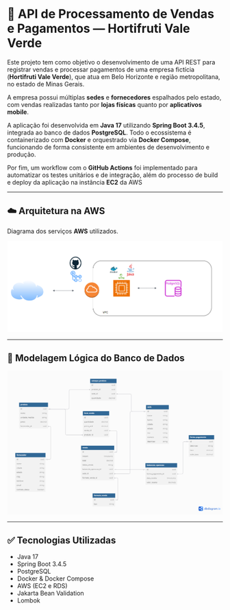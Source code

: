 # 🍉 API de Processamento de Vendas e Pagamentos — Hortifruti Vale Verde

Este projeto tem como objetivo o desenvolvimento de uma API REST para registrar vendas e processar pagamentos de uma empresa fictícia  (**Hortifruti Vale Verde**), que atua em Belo Horizonte e região metropolitana, no estado de Minas Gerais.

A empresa possui múltiplas **sedes** e **fornecedores** espalhados pelo estado, com vendas realizadas tanto por **lojas físicas** quanto por **aplicativos mobile**.

A aplicação foi desenvolvida em **Java 17** utilizando **Spring Boot 3.4.5**, integrada ao banco de dados **PostgreSQL**. Todo o ecossistema é containerizado com **Docker** e orquestrado via **Docker Compose**, 
funcionando de forma consistente em ambientes de desenvolvimento e produção.

Por fim, um workflow com o **GitHub Actions** foi implementado para automatizar os testes unitários e de integração, além do processo de build e deploy da aplicação na instância **EC2** da AWS

---

## ☁️ Arquitetura na AWS

Diagrama dos serviços **AWS** utilizados.

<p align="center">
  <img src="images/diagram-aws.png" alt="Diagrama da Arquitetura na AWS" width="700">
</p>

---

## 🧠 Modelagem Lógica do Banco de Dados

<p align="center">
  <img src="images/logic-model.png" alt="Diagrama da Modelagem Lógica" width="700">
</p>

---

## ✅ Tecnologias Utilizadas

- Java 17
- Spring Boot 3.4.5
- PostgreSQL
- Docker & Docker Compose
- AWS (EC2 e RDS)
- Jakarta Bean Validation
- Lombok

